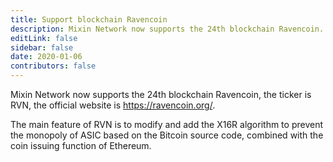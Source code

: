 ```yaml
---
title: Support blockchain Ravencoin
description: Mixin Network now supports the 24th blockchain Ravencoin.
editLink: false
sidebar: false
date: 2020-01-06
contributors: false
---
```


Mixin Network now supports the 24th blockchain Ravencoin, the ticker is RVN, the official website is https://ravencoin.org/.

The main feature of RVN is to modify and add the X16R algorithm to prevent the monopoly of ASIC based on the Bitcoin source code, combined with the coin issuing function of Ethereum.